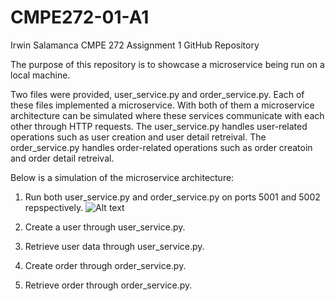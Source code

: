 # CMPE272-01-A1
Irwin Salamanca CMPE 272 Assignment 1 GitHub Repository 

The purpose of this repository is to showcase a microservice being run on a local machine.

Two files were provided, user_service.py and order_service.py. Each of these files implemented a microservice. With both of them a microservice architecture can be simulated where these services communicate with each other through HTTP requests. The user_service.py handles user-related operations such as user creation and user detail retreival. The order_service.py handles order-related operations such as order creatoin and order detail retreival.

Below is a simulation of the microservice architecture:

1. Run both user_service.py and order_service.py on ports 5001 and 5002 repspectively.
   ![Alt text](screemshots/1.png)
2. Create a user through user_service.py.
 
3. Retrieve user data through user_service.py.
   
4. Create order through order_service.py.
  
5. Retrieve order through order_service.py.
